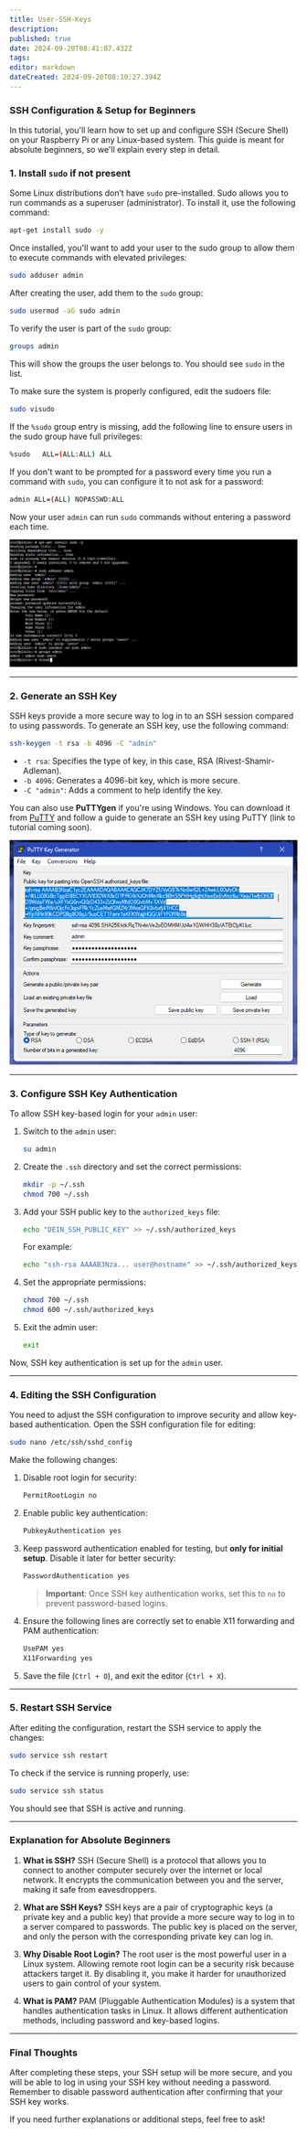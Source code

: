 ```yaml
---
title: User-SSH-Keys
description: 
published: true
date: 2024-09-20T08:41:07.432Z
tags: 
editor: markdown
dateCreated: 2024-09-20T08:10:27.394Z
---
```


### SSH Configuration & Setup for Beginners

In this tutorial, you'll learn how to set up and configure SSH (Secure Shell) on your Raspberry Pi or any Linux-based system. This guide is meant for absolute beginners, so we'll explain every step in detail.

### 1. **Install `sudo` if not present**

Some Linux distributions don’t have `sudo` pre-installed. Sudo allows you to run commands as a superuser (administrator). To install it, use the following command:

```bash
apt-get install sudo -y
```

Once installed, you'll want to add your user to the sudo group to allow them to execute commands with elevated privileges:

```bash
sudo adduser admin
```

After creating the user, add them to the `sudo` group:

```bash
sudo usermod -aG sudo admin
```

To verify the user is part of the `sudo` group:

```bash
groups admin
```

This will show the groups the user belongs to. You should see `sudo` in the list.

To make sure the system is properly configured, edit the sudoers file:

```bash
sudo visudo
```

If the `%sudo` group entry is missing, add the following line to ensure users in the sudo group have full privileges:

```bash
%sudo   ALL=(ALL:ALL) ALL
```

If you don't want to be prompted for a password every time you run a command with `sudo`, you can configure it to not ask for a password:

```bash
admin ALL=(ALL) NOPASSWD:ALL
```

Now your user `admin` can run `sudo` commands without entering a password each time.


![screenshot_2024-09-20_095917.png](/defaults/ssh-key-user/screenshot_2024-09-20_095917.png)

---

### 2. **Generate an SSH Key**

SSH keys provide a more secure way to log in to an SSH session compared to using passwords. To generate an SSH key, use the following command:


```bash
ssh-keygen -t rsa -b 4096 -C "admin"
```

- `-t rsa`: Specifies the type of key, in this case, RSA (Rivest-Shamir-Adleman).
- `-b 4096`: Generates a 4096-bit key, which is more secure.
- `-C "admin"`: Adds a comment to help identify the key.

You can also use **PuTTYgen** if you're using Windows. You can download it from [PuTTY](https://www.chiark.greenend.org.uk/~sgtatham/putty/latest.html) and follow a guide to generate an SSH key using PuTTY (link to tutorial coming soon).

![screenshot_2024-09-20_094437.png](/defaults/ssh-key-user/screenshot_2024-09-20_094437.png)

---

### 3. **Configure SSH Key Authentication**

To allow SSH key-based login for your `admin` user:

1. Switch to the `admin` user:

   ```bash
   su admin
   ```

2. Create the `.ssh` directory and set the correct permissions:

   ```bash
   mkdir -p ~/.ssh
   chmod 700 ~/.ssh
   ```

3. Add your SSH public key to the `authorized_keys` file:

   ```bash
   echo "DEIN_SSH_PUBLIC_KEY" >> ~/.ssh/authorized_keys
   ```

   For example:

   ```bash
   echo "ssh-rsa AAAAB3Nza... user@hostname" >> ~/.ssh/authorized_keys
   ```

4. Set the appropriate permissions:

   ```bash
   chmod 700 ~/.ssh
   chmod 600 ~/.ssh/authorized_keys
   ```

5. Exit the admin user:

   ```bash
   exit
   ```

Now, SSH key authentication is set up for the `admin` user.

---

### 4. **Editing the SSH Configuration**

You need to adjust the SSH configuration to improve security and allow key-based authentication. Open the SSH configuration file for editing:

```bash
sudo nano /etc/ssh/sshd_config
```

Make the following changes:

1. Disable root login for security:

   ```bash
   PermitRootLogin no
   ```

2. Enable public key authentication:

   ```bash
   PubkeyAuthentication yes
   ```

3. Keep password authentication enabled for testing, but **only for initial setup**. Disable it later for better security:

   ```bash
   PasswordAuthentication yes
   ```

   > **Important**: Once SSH key authentication works, set this to `no` to prevent password-based logins.

4. Ensure the following lines are correctly set to enable X11 forwarding and PAM authentication:

   ```bash
   UsePAM yes
   X11Forwarding yes
   ```

5. Save the file (`Ctrl + O`), and exit the editor (`Ctrl + X`).

---

### 5. **Restart SSH Service**

After editing the configuration, restart the SSH service to apply the changes:

```bash
sudo service ssh restart
```

To check if the service is running properly, use:

```bash
sudo service ssh status
```

You should see that SSH is active and running.

---

### Explanation for Absolute Beginners

1. **What is SSH?**
   SSH (Secure Shell) is a protocol that allows you to connect to another computer securely over the internet or local network. It encrypts the communication between you and the server, making it safe from eavesdroppers.

2. **What are SSH Keys?**
   SSH keys are a pair of cryptographic keys (a private key and a public key) that provide a more secure way to log in to a server compared to passwords. The public key is placed on the server, and only the person with the corresponding private key can log in.

3. **Why Disable Root Login?**
   The root user is the most powerful user in a Linux system. Allowing remote root login can be a security risk because attackers target it. By disabling it, you make it harder for unauthorized users to gain control of your system.

4. **What is PAM?**
   PAM (Pluggable Authentication Modules) is a system that handles authentication tasks in Linux. It allows different authentication methods, including password and key-based logins.

---

### Final Thoughts

After completing these steps, your SSH setup will be more secure, and you will be able to log in using your SSH key without needing a password. Remember to disable password authentication after confirming that your SSH key works.

If you need further explanations or additional steps, feel free to ask!

